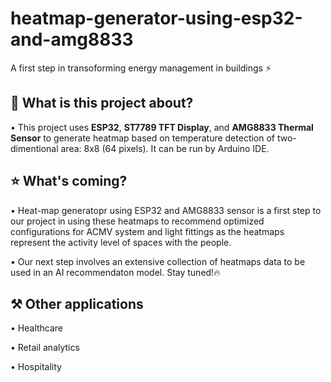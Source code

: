 # heatmap-generator-using-esp32-and-amg8833
A first step in transoforming energy management in buildings ⚡

## 🤷 What is this project about?
• This project uses **ESP32**, **ST7789 TFT Display**, and **AMG8833 Thermal Sensor** to generate heatmap based on temperature detection of two-dimentional area: 8x8 (64 pixels). It can be run by Arduino IDE.

## ⭐ What's coming?
• Heat-map generatopr using ESP32 and AMG8833 sensor is a first step to our project in using these heatmaps to recommend optimized configurations for ACMV system and light fittings as the heatmaps represent the activity level of spaces with the people.  
  
• Our next step involves an extensive collection of heatmaps data to be used in an AI recommendaton model. Stay tuned!🔥

## ⚒️ Other applications
• Healthcare  
  
• Retail analytics  
  
• Hospitality 
